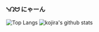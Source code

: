 ### ᓭᘣᗢ にゃーん

![Top Langs](https://github-readme-stats.vercel.app/api/top-langs/?username=kojira&hide=html)
![kojira's github stats](https://github-readme-stats.vercel.app/api?username=kojira&show_icons=true&count_private=true&line_height=40)
